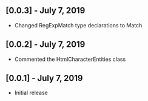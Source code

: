 ## [0.0.3] - July 7, 2019

* Changed RegExpMatch type declarations to Match

## [0.0.2] - July 7, 2019

* Commented the HtmlCharacterEntities class

## [0.0.1] - July 7, 2019

* Initial release
